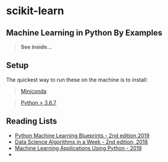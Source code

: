 # scikit-learn
## Machine Learning in Python By Examples

> **See inside...**


## Setup 
The quickest way to run these on the machine is to install:
> [Miniconda](https://docs.conda.io/en/latest/miniconda.html)

> [Python > 3.6.7 ](https://www.python.org/downloads/)
  


## Reading Lists

- [Python Machine Learning Blueprints - 2nd edition,2019](https://github.com/PacktPublishing/Python-Machine-Learning-Blueprints-Second-Edition)
- [Data Science Algorithms in a Week - 2nd edition, 2018](https://github.com/PacktPublishing/Data-Science-Algorithms-in-a-Week-Second-Edition)
- [Machine Learning Applications Using Python - 2019](https://github.com/Apress/machine-learning-applications-using-python)
- 